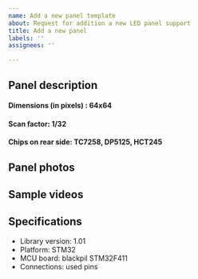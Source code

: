 ```yaml
---
name: Add a new panel template
about: Request for addition a new LED panel support
title: Add a new panel
labels: ''
assignees: ''

---
```


## Panel description 
#### Dimensions (in pixels) : 64x64
#### Scan factor: 1/32
#### Chips on rear side:  TC7258, DP5125, HCT245

## Panel photos


## Sample videos

## Specifications

  - Library version: 1.01
  - Platform: STM32
  - MCU board: blackpil STM32F411
  - Connections: used pins
